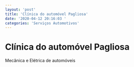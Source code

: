 ```yaml
---
layout: 'post'
title: 'Clínica do automóvel Pagliosa'
date: '2020-04-12 20:16:03 '
categories: 'Serviços Automotivos'
---
```


# Clínica do automóvel Pagliosa

Mecânica e Elétrica de automóveis
